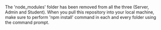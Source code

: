 The 'node_modules' folder has been removed from all the three (Server, Admin and Student). When you pull this repository into your local machine, make sure to perform 'npm install' command in each and every folder using the command prompt.
